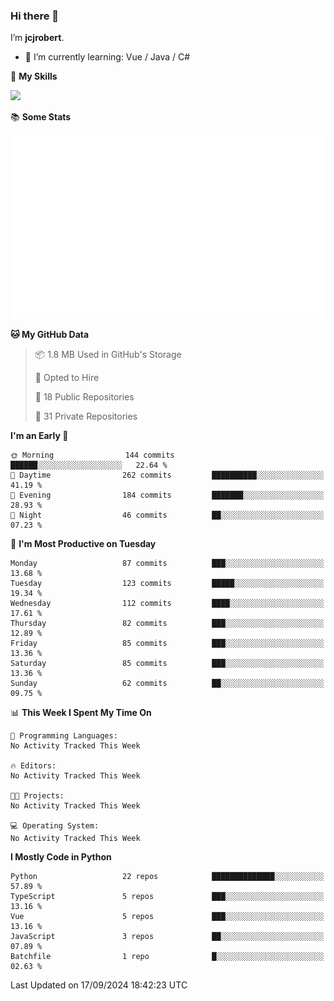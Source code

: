 ### Hi there 👋

I’m **jcjrobert**.

- 🌱 I’m currently learning: Vue / Java / C#

🌟 **My Skills**

![](https://img.shields.io/badge/-Python-3e74a2?style=flat-square&logo=Python&logoColor=fff)

📚 **Some Stats**

![](https://github.com/jcjrobert/github-stats/blob/master/generated/overview.svg)

<!--START_SECTION:waka-->
**🐱 My GitHub Data** 

> 📦 1.8 MB Used in GitHub's Storage 
 > 
> 💼 Opted to Hire
 > 
> 📜 18 Public Repositories 
 > 
> 🔑 31 Private Repositories 
 > 
**I'm an Early 🐤** 

```text
🌞 Morning                144 commits         ██████░░░░░░░░░░░░░░░░░░░   22.64 % 
🌆 Daytime                262 commits         ██████████░░░░░░░░░░░░░░░   41.19 % 
🌃 Evening                184 commits         ███████░░░░░░░░░░░░░░░░░░   28.93 % 
🌙 Night                  46 commits          ██░░░░░░░░░░░░░░░░░░░░░░░   07.23 % 
```
📅 **I'm Most Productive on Tuesday** 

```text
Monday                   87 commits          ███░░░░░░░░░░░░░░░░░░░░░░   13.68 % 
Tuesday                  123 commits         █████░░░░░░░░░░░░░░░░░░░░   19.34 % 
Wednesday                112 commits         ████░░░░░░░░░░░░░░░░░░░░░   17.61 % 
Thursday                 82 commits          ███░░░░░░░░░░░░░░░░░░░░░░   12.89 % 
Friday                   85 commits          ███░░░░░░░░░░░░░░░░░░░░░░   13.36 % 
Saturday                 85 commits          ███░░░░░░░░░░░░░░░░░░░░░░   13.36 % 
Sunday                   62 commits          ██░░░░░░░░░░░░░░░░░░░░░░░   09.75 % 
```


📊 **This Week I Spent My Time On** 

```text
💬 Programming Languages: 
No Activity Tracked This Week

🔥 Editors: 
No Activity Tracked This Week

🐱‍💻 Projects: 
No Activity Tracked This Week

💻 Operating System: 
No Activity Tracked This Week
```

**I Mostly Code in Python** 

```text
Python                   22 repos            ██████████████░░░░░░░░░░░   57.89 % 
TypeScript               5 repos             ███░░░░░░░░░░░░░░░░░░░░░░   13.16 % 
Vue                      5 repos             ███░░░░░░░░░░░░░░░░░░░░░░   13.16 % 
JavaScript               3 repos             ██░░░░░░░░░░░░░░░░░░░░░░░   07.89 % 
Batchfile                1 repo              █░░░░░░░░░░░░░░░░░░░░░░░░   02.63 % 
```




 Last Updated on 17/09/2024 18:42:23 UTC
<!--END_SECTION:waka-->

